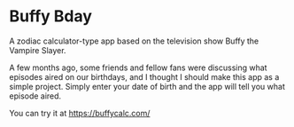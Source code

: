 # Buffy Bday

A zodiac calculator-type app based on the television show Buffy the Vampire Slayer.

A few months ago, some friends and fellow fans were discussing what episodes aired on our birthdays, and I thought I should make this app as a simple project. Simply enter your date of birth and the app will tell you what episode aired. 

You can try it at https://buffycalc.com/
